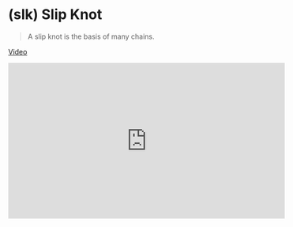 # (slk) Slip Knot

> A slip knot is the basis of many chains. 

[Video](https://youtu.be/wJ08Y0XDV8Q?si=8WZV9ulqQozfmyFm)

<iframe width="560" height="315" src="https://www.youtube.com/embed/wJ08Y0XDV8Q?si=8WZV9ulqQozfmyFm" title="YouTube video player" frameborder="0" allow="accelerometer; autoplay; clipboard-write; encrypted-media; gyroscope; picture-in-picture; web-share" allowfullscreen></iframe>

